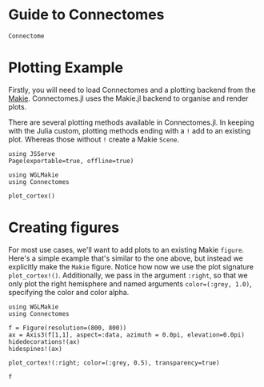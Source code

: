 # Guide to Connectomes

```@docs
Connectome
```

# Plotting Example

Firstly, you will need to load Connectomes and a plotting backend from the [Makie](https://docs.makie.org/stable/). Connectomes.jl uses the Makie.jl backend to organise and render plots.

There are several plotting methods available in Connectomes.jl. In keeping with the Julia custom, plotting methods ending with a `!` add to an existing plot. Whereas those without `!` create a Makie `Scene`.

```@example plot
using JSServe
Page(exportable=true, offline=true)
```

```@example plot
using WGLMakie
using Connectomes

plot_cortex()
```

# Creating figures

For most use cases, we'll want to add plots to an existing Makie `figure`. Here's a simple example that's similar to the one above, but instead we explicitly make the `Makie` figure. Notice how now we use the plot signature `plot_cortex!()`. Additionally, we pass in the argument `:right`, so that we only plot the right hemisphere and named arguments `color=(:grey, 1.0)`, specifying the color and color alpha.

```@example plot
using WGLMakie 
using Connectomes 

f = Figure(resolution=(800, 800))
ax = Axis3(f[1,1], aspect=:data, azimuth = 0.0pi, elevation=0.0pi)
hidedecorations!(ax)
hidespines!(ax)

plot_cortex!(:right; color=(:grey, 0.5), transparency=true)

f
```